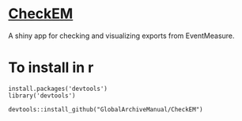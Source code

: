 # [CheckEM](https://shinyserver.shiny-app.cloud.edu.au/shiny/CheckEM/)
A shiny app for checking and visualizing exports from EventMeasure. 



# To install in r 
```
install.packages('devtools')
library('devtools')

devtools::install_github("GlobalArchiveManual/CheckEM")
```
